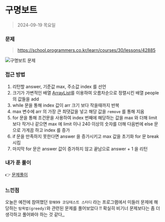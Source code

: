 # 구명보트
> 2024-09-19 목요일

### 문제
> <https://school.programmers.co.kr/learn/courses/30/lessons/42885>

![구명보트 문제](https://github.com/user-attachments/assets/8f29e05d-0de3-4b9b-a6c0-ca77c04d8ac5)

### 접근 방법
1. 리턴할 answer, 기준값 max, 주소값 index 를 선언
2. 크기가 가변적인 배열 [ArrayList](https://inpa.tistory.com/entry/JAVA-%E2%98%95-ArrayList-%EA%B5%AC%EC%A1%B0-%EC%82%AC%EC%9A%A9%EB%B2%95)를 이용하여 오름차순으로 정렬시킨 배열 people 의 값들을 add
3. while 문을 통해 index 값이 arr 크기 보다 작을때까지 반복
4. max 변수에 arr 의 가장 큰 최댓값을 넣고 해당 값을 `remove` 를 통해 지움
5. for 문을 통해 조건문을 사용하여 index 번째에 해당하는 값을 max 와 더해 limit 보다 작거나 같으면 max 에 limit 이나 240 이상의 숫자를 더해 다음번에 else 문으로 가게끔 하고 index 를 증가
6. if 문을 만족하지 못한다면 answer 을 증가시키고 max 값을 초기화 for 문 break 시킴
7. 마지막 for 문은 answer 값이 증가하지 않고 끝남으로 answer + 1 을 리턴

### 내가 푼 풀이
👉 [문제풀이](https://github.com/subbangE/codingTest/blob/master/src/explanation/K%EB%B2%88%EC%A7%B8%EC%88%98.java)

### 느낀점
오늘은 예전에 참여했던 `항해99 코딩테스트 스터디` 라는 프로그램에서 미들러 문제에 해당하는 `탐욕법(greedy)`와 관련된 문제를 풀어보았다 !!
확실히 비기너 문제보다는 좀 더 생각하고 풀어봐야 하는 것 같다,,
